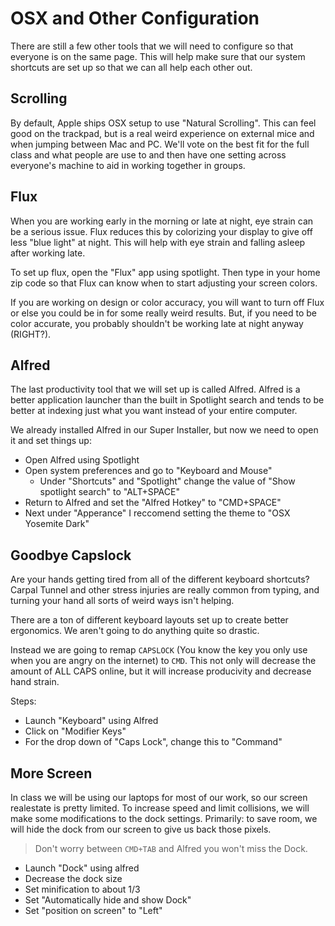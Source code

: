 # OSX and Other Configuration

There are still a few other tools that we will need to configure so that everyone is on the same page.
This will help make sure that our system shortcuts are set up so that we can all help each other out.

## Scrolling

By default, Apple ships OSX setup to use "Natural Scrolling".
This can feel good on the trackpad, but is a real weird experience on external mice and when jumping between Mac and PC.
We'll vote on the best fit for the full class and what people are use to and then have one setting across everyone's machine to aid in working together in groups.

## Flux

When you are working early in the morning or late at night, eye strain can be a serious issue.
Flux reduces this by colorizing your display to give off less "blue light" at night.
This will help with eye strain and falling asleep after working late.

To set up flux, open the "Flux" app using spotlight.
Then type in your home zip code so that Flux can know when to start adjusting your screen colors.

If you are working on design or color accuracy, you will want to turn off Flux or else you could be in for some really weird results.
But, if you need to be color accurate, you probably shouldn't be working late at night anyway (RIGHT?).

## Alfred

The last productivity tool that we will set up is called Alfred.
Alfred is a better application launcher than the built in Spotlight search and tends to be better at indexing just what you want instead of your entire computer.

We already installed Alfred in our Super Installer, but now we need to open it and set things up:

- Open Alfred using Spotlight
- Open system preferences and go to "Keyboard and Mouse"
    - Under "Shortcuts" and "Spotlight" change the value of "Show spotlight search" to "ALT+SPACE"
- Return to Alfred and set the "Alfred Hotkey" to "CMD+SPACE"
- Next under "Apperance" I reccomend setting the theme to "OSX Yosemite Dark"

## Goodbye Capslock

Are your hands getting tired from all of the different keyboard shortcuts?
Carpal Tunnel and other stress injuries are really common from typing, and turning your hand all sorts of weird ways isn't helping.

There are a ton of different keyboard layouts set up to create better ergonomics.
We aren't going to do anything quite so drastic.

Instead we are going to remap `CAPSLOCK` (You know the key you only use when you are angry on the internet) to `CMD`.
This not only will decrease the amount of ALL CAPS online, but it will increase producivity and decrease hand strain.

Steps:

- Launch "Keyboard" using Alfred
- Click on "Modifier Keys"
- For the drop down of "Caps Lock", change this to "Command"

## More Screen

In class we will be using our laptops for most of our work, so our screen realestate is pretty limited.
To increase speed and limit collisions, we will make some modifications to the dock settings.
Primarily: to save room, we will hide the dock from our screen to give us back those pixels.

> Don't worry between `CMD+TAB` and Alfred you won't miss the Dock.

- Launch "Dock" using alfred
- Decrease the dock size
- Set minification to about 1/3
- Set "Automatically hide and show Dock"
- Set "position on screen" to "Left"
